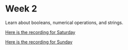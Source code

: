 # Week 2

Learn about booleans, numerical operations, and strings.

[Here is the recording for Saturday](https://drive.google.com/file/d/1OZeca1DM4EzlEEa-D38R50V_2alNhUCX/view?usp=sharing)

[Here is the recording for Sunday]()
